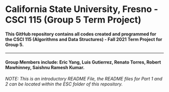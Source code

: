 # California State University, Fresno - CSCI 115 (Group 5 Term Project)
#### This GitHub repository contains all codes created and programmed for the CSCI 115 (Algorithms and Data Structures) - Fall 2021 Term Project for Group 5. 
---
#### Group Members include: Eric Yang, Luis Gutierrez, Renato Torres, Robert Mawhinney, Saishnu Ramesh Kumar.
*NOTE: This is an introductory README File, the README files for Part 1 and 2 can be located within the ESC folder of this repository.*
